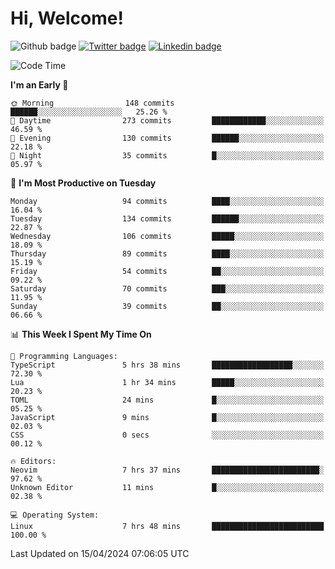  # Hi, Welcome!
  ![Github badge](https://img.shields.io/github/followers/kraken-afk.svg?style=social&label=Follow&maxAge=2592000)
  [![Twitter badge](https://img.shields.io/badge/-Twitter-00acee?style=flat-square&logo=Twitter&logoColor=white)](https://twitter.com/trshppl)
  [![Linkedin badge](https://img.shields.io/badge/LinkedIn-0077B5?style=flat-square&logo=linkedin&logoColor=white)](https://www.linkedin.com/in/noveanrer)
<!--START_SECTION:waka-->
![Code Time](http://img.shields.io/badge/Code%20Time-141%20hrs%2028%20mins-blue)

**I'm an Early 🐤** 

```text
🌞 Morning                148 commits         ██████░░░░░░░░░░░░░░░░░░░   25.26 % 
🌆 Daytime                273 commits         ████████████░░░░░░░░░░░░░   46.59 % 
🌃 Evening                130 commits         ██████░░░░░░░░░░░░░░░░░░░   22.18 % 
🌙 Night                  35 commits          █░░░░░░░░░░░░░░░░░░░░░░░░   05.97 % 
```
📅 **I'm Most Productive on Tuesday** 

```text
Monday                   94 commits          ████░░░░░░░░░░░░░░░░░░░░░   16.04 % 
Tuesday                  134 commits         ██████░░░░░░░░░░░░░░░░░░░   22.87 % 
Wednesday                106 commits         █████░░░░░░░░░░░░░░░░░░░░   18.09 % 
Thursday                 89 commits          ████░░░░░░░░░░░░░░░░░░░░░   15.19 % 
Friday                   54 commits          ██░░░░░░░░░░░░░░░░░░░░░░░   09.22 % 
Saturday                 70 commits          ███░░░░░░░░░░░░░░░░░░░░░░   11.95 % 
Sunday                   39 commits          ██░░░░░░░░░░░░░░░░░░░░░░░   06.66 % 
```


📊 **This Week I Spent My Time On** 

```text
💬 Programming Languages: 
TypeScript               5 hrs 38 mins       ██████████████████░░░░░░░   72.30 % 
Lua                      1 hr 34 mins        █████░░░░░░░░░░░░░░░░░░░░   20.23 % 
TOML                     24 mins             █░░░░░░░░░░░░░░░░░░░░░░░░   05.25 % 
JavaScript               9 mins              █░░░░░░░░░░░░░░░░░░░░░░░░   02.03 % 
CSS                      0 secs              ░░░░░░░░░░░░░░░░░░░░░░░░░   00.12 % 

🔥 Editors: 
Neovim                   7 hrs 37 mins       ████████████████████████░   97.62 % 
Unknown Editor           11 mins             █░░░░░░░░░░░░░░░░░░░░░░░░   02.38 % 

💻 Operating System: 
Linux                    7 hrs 48 mins       █████████████████████████   100.00 % 
```


 Last Updated on 15/04/2024 07:06:05 UTC
<!--END_SECTION:waka-->